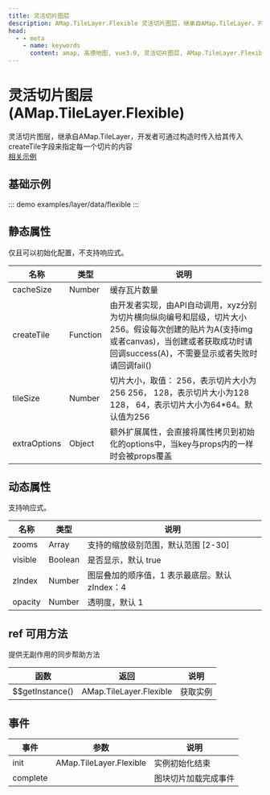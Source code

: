 ```yaml
---
title: 灵活切片图层
description: AMap.TileLayer.Flexible 灵活切片图层，继承自AMap.TileLayer，开发者可通过构造时传入给其传入createTile字段来指定每一个切片的内容
head:
  - - meta
    - name: keywords
      content: amap, 高德地图, vue3.0, 灵活切片图层, AMap.TileLayer.Flexible
---
```


# 灵活切片图层 (AMap.TileLayer.Flexible)
灵活切片图层，继承自AMap.TileLayer，开发者可通过构造时传入给其传入createTile字段来指定每一个切片的内容<br/>
[相关示例](https://lbs.amap.com/api/jsapi-v2/example/selflayer/flex-canvas/)

## 基础示例

::: demo
examples/layer/data/flexible
:::


## 静态属性
仅且可以初始化配置，不支持响应式。

名称 | 类型 | 说明
---|---|---|
cacheSize | Number | 缓存瓦片数量
createTile | Function | 由开发者实现，由API自动调用，xyz分别为切片横向纵向编号和层级，切片大小 256。假设每次创建的贴片为A(支持img或者canvas)，当创建或者获取成功时请回调success(A)，不需要显示或者失败时请回调fail()
tileSize | Number | 切片大小，取值： 256，表示切片大小为256 256， 128，表示切片大小为128 128， 64，表示切片大小为64*64。默认值为256
extraOptions | Object | 额外扩展属性，会直接将属性拷贝到初始化的options中，当key与props内的一样时会被props覆盖

## 动态属性
支持响应式。

名称 | 类型 | 说明
---|---|---|
zooms | Array | 支持的缩放级别范围，默认范围 [2-30]
visible | Boolean | 是否显示，默认 true
zIndex | Number | 图层叠加的顺序值，1 表示最底层。默认 zIndex：4
opacity | Number | 透明度，默认 1

## ref 可用方法
提供无副作用的同步帮助方法

函数 | 返回 | 说明
---|---|---|
$$getInstance() | AMap.TileLayer.Flexible | 获取实例

## 事件

事件 | 参数 | 说明
---|---|---|
init | AMap.TileLayer.Flexible | 实例初始化结束
complete |  | 图块切片加载完成事件
